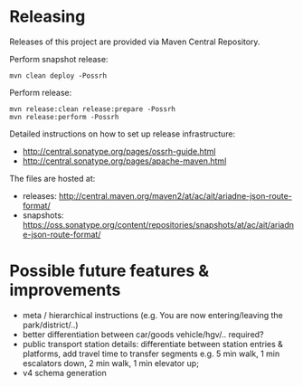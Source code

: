 # Releasing
Releases of this project are provided via Maven Central Repository.

Perform snapshot release:

    mvn clean deploy -Possrh
    
Perform release:

    mvn release:clean release:prepare -Possrh
    mvn release:perform -Possrh

Detailed instructions on how to set up release infrastructure:
- http://central.sonatype.org/pages/ossrh-guide.html
- http://central.sonatype.org/pages/apache-maven.html

The files are hosted at:
- releases: http://central.maven.org/maven2/at/ac/ait/ariadne-json-route-format/
- snapshots: https://oss.sonatype.org/content/repositories/snapshots/at/ac/ait/ariadne-json-route-format/

# Possible future features & improvements
- meta / hierarchical instructions (e.g. You are now entering/leaving the park/district/..)
- better differentiation between car/goods vehicle/hgv/.. required?
- public transport station details: differentiate between station entries & platforms, add travel time to transfer segments e.g. 5 min walk, 1 min escalators down, 2 min walk, 1 min elevator up;
- v4 schema generation
